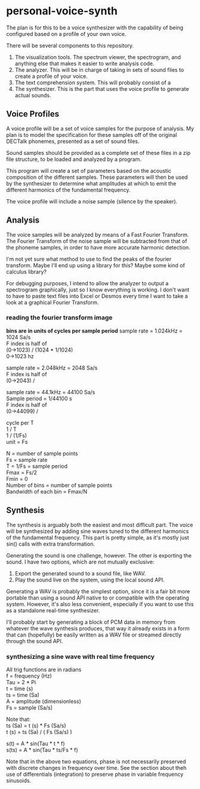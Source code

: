 # personal-voice-synth

The plan is for this to be a voice synthesizer with the capability of
being configured based on a profile of your own voice.

There will be several components to this repository.

1. The visualization tools. The spectrum viewer, the spectrogram, and
anything else that makes it easier to write analysis code.
2. The analyzer. This will be in charge of taking in sets of sound files
to create a profile of your voice.
3. The text comprehension system. This will probably consist of a 
3. The synthesizer. This is the part that uses the voice profile to
generate actual sounds.

## Voice Profiles

A voice profile will be a set of voice samples for the purpose of
analysis. My plan is to model the specification for these samples off
of the original DECTalk phonemes, presented as a set of sound files.

Sound samples should be provided as a complete set of these files in a
zip file structure, to be loaded and analyzed by a program.

This program will create a set of parameters based on the acoustic
composition of the different samples. These parameters will then be used
by the synthesizer to determine what amplitudes at which to emit the
different harmonics of the fundamental frequency.

The voice profile will include a noise sample (silence by the speaker).

## Analysis

The voice samples will be analyzed by means of a Fast Fourier Transform.
The Fourier Transform of the noise sample will be subtracted from that
of the phoneme samples, in order to have more accurate harmonic
detection.

I'm not yet sure what method to use to find the peaks of the fourier
transform. Maybe I'll end up using a library for this? Maybe some kind
of calculus library?

For debugging purposes, I intend to allow the analyzer to output a
spectrogram graphically, just so I know everything is working. I don't
want to have to paste  text files into Excel or Desmos every time I want
to take a look at a graphical Fourier Transform.

### reading the fourier transform image
**bins are in units of cycles per sample period**
sample rate = 1.024kHz = 1024 Sa/s  
F index is half of  
(0->1023) / (1024 * 1/1024)  
0->1023 hz

sample rate = 2.048kHz = 2048 Sa/s  
F index is half of  
(0->2043) /   

sample rate = 44.1kHz = 44100 Sa/s  
Sample period = 1/44100 s  
F index is half of  
(0->44099) / 

cycle per T  
1 / T  
1 / (1/Fs)  
unit = Fs

N = number of sample points  
Fs = sample rate  
T = 1/Fs = sample period  
Fmax = Fs/2  
Fmin = 0  
Number of bins = number of sample points  
Bandwidth of each bin = Fmax/N 

## Synthesis

The synthesis is arguably both the easiest and most difficult part.
The voice will be synthesized by adding sine waves tuned to the
different harmonics of the fundamental frequency. This part is pretty
simple, as it's mostly just sin() calls with extra transformation.

Generating the sound is one challenge, however. The other is exporting
the sound. I have two options, which are not mutually exclusive:

1. Export the generated sound to a sound file, like WAV.
2. Play the sound live on the system, using the local sound API.

Generating a WAV is probably the simplest option, since it is a fair bit
more portable than using a sound API native to or compatible with the
operating system. However, it's also less convenient, especially if you
want to use this as a standalone real-time synthesizer.

I'll probably start by generating a block of PCM data in memory from
whatever the wave synthesis produces, that way it already exists in a
form that can (hopefully) be easily written as a WAV file or streamed
directly through the sound API.

### synthesizing a sine wave with real time frequency
All trig functions are in radians  
f = frequency  (Hz)  
Tau = 2 * Pi  
t = time (s)  
ts = time (Sa)  
A = amplitude (dimensionless)  
Fs = sample (Sa/s) 

Note that:  
ts (Sa) = t (s) * Fs (Sa/s)  
t (s) = ts (Sa) / ( Fs (Sa/s) ) 

s(t) = A * sin(Tau * t * f)  
s(ts) = A * sin(Tau * ts/Fs * f) 

Note that in the above two equations, phase is not necessarily preserved
with discrete changes in frequency over time. See the section about
theh use of differentials (integration) to preserve phase in variable
frequency sinusoids.